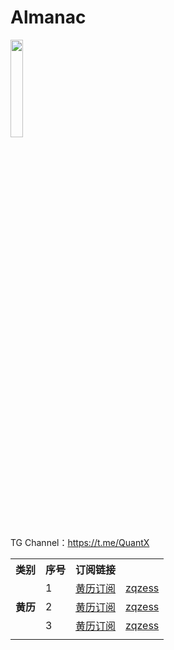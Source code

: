 # Almanac
<a href="https://t.me/GodMoliibot"><img src="https://raw.githubusercontent.com/Moli-X/Resources/main/Icon/Image/Hello.gif" width="20%" height="20%"></a>

TG Channel：https://t.me/QuantX
<table>
    <tr> <th> 类别 </th> <th> 序号 </th>  <th> 订阅链接 </th>  </tr >
	<tr>
		<td rowspan="3"><strong>黄历</strong></td>
		<td > 1 </td> <td ><a href="https://raw.githubusercontent.com/zqzess/holiday-and-chinese-almanac-calendar/main/holidays_calendar.ics">黄历订阅</a></td><td><a href="https://github.com/zqzess/holiday-and-chinese-almanac-calendar">zqzess</td>
    </tr>
	<tr>
		<td > 2 </td> <td ><a href="https://raw.githubusercontent.com/zqzess/holiday-and-chinese-almanac-calendar/main/holidays_calendar_2.ics">黄历订阅</a></td><td><a href="https://github.com/zqzess/holiday-and-chinese-almanac-calendar">zqzess</td>
    </tr>
	<tr>
		<td > 3 </td> <td ><a href="https://raw.githubusercontent.com/zqzess/holiday-and-chinese-almanac-calendar/main/holidays_calendar_3.ics">黄历订阅</a></td><td><a href="https://github.com/zqzess/holiday-and-chinese-almanac-calendar">zqzess</td>
    </tr>
	<tr>
		<td colspan="4">  </td>
    </tr>
</table>
